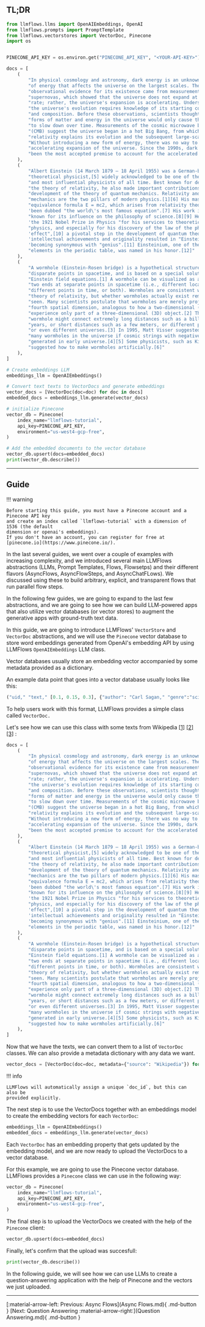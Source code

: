 ## TL;DR

```python
from llmflows.llms import OpenAIEmbeddings, OpenAI
from llmflows.prompts import PromptTemplate
from llmflows.vectorstores import VectorDoc, Pinecone
import os


PINECONE_API_KEY = os.environ.get("PINECONE_API_KEY", "<YOUR-API-KEY>")

docs = [
    (
        "In physical cosmology and astronomy, dark energy is an unknown form "
        "of energy that affects the universe on the largest scales. The first "
        "observational evidence for its existence came from measurements of "
        "supernovas, which showed that the universe does not expand at a constant "
        "rate; rather, the universe's expansion is accelerating. Understanding "
        "the universe's evolution requires knowledge of its starting conditions "
        "and composition. Before these observations, scientists thought that all "
        "forms of matter and energy in the universe would only cause the expansion "
        "to slow down over time. Measurements of the cosmic microwave background "
        "(CMB) suggest the universe began in a hot Big Bang, from which general "
        "relativity explains its evolution and the subsequent large-scale motion. "
        "Without introducing a new form of energy, there was no way to explain an "
        "accelerating expansion of the universe. Since the 1990s, dark energy has "
        "been the most accepted premise to account for the accelerated expansion."
    ),
    (
        "Albert Einstein (14 March 1879 – 18 April 1955) was a German-born "
        "theoretical physicist,[5] widely acknowledged to be one of the greatest "
        "and most influential physicists of all time. Best known for developing "
        "the theory of relativity, he also made important contributions to the "
        "development of the theory of quantum mechanics. Relativity and quantum "
        "mechanics are the two pillars of modern physics.[1][6] His mass–energy "
        "equivalence formula E = mc2, which arises from relativity theory, has "
        'been dubbed "the world\'s most famous equation".[7] His work is also '
        "known for its influence on the philosophy of science.[8][9] He received "
        'the 1921 Nobel Prize in Physics "for his services to theoretical '
        "physics, and especially for his discovery of the law of the photoelectric "
        'effect",[10] a pivotal step in the development of quantum theory. His '
        'intellectual achievements and originality resulted in "Einstein" '
        'becoming synonymous with "genius".[11] Einsteinium, one of the synthetic '
        "elements in the periodic table, was named in his honor.[12]"
    ),
    (
        "A wormhole (Einstein-Rosen bridge) is a hypothetical structure connecting "
        "disparate points in spacetime, and is based on a special solution of the "
        "Einstein field equations.[1] A wormhole can be visualized as a tunnel with "
        "two ends at separate points in spacetime (i.e., different locations, "
        "different points in time, or both). Wormholes are consistent with the general "
        "theory of relativity, but whether wormholes actually exist remains to be "
        "seen. Many scientists postulate that wormholes are merely projections of a "
        "fourth spatial dimension, analogous to how a two-dimensional (2D) being could "
        "experience only part of a three-dimensional (3D) object.[2] Theoretically, a "
        "wormhole might connect extremely long distances such as a billion light "
        "years, or short distances such as a few meters, or different points in time, "
        "or even different universes.[3] In 1995, Matt Visser suggested there may be "
        "many wormholes in the universe if cosmic strings with negative mass were "
        "generated in early universe.[4][5] Some physicists, such as Kip Thorne, have "
        "suggested how to make wormholes artificially.[6]"
    ),
]

# Create embeddings LLM
embeddings_llm = OpenAIEmbeddings()

# Convert text texts to VectorDocs and generate embeddings
vector_docs = [VectorDoc(doc=doc) for doc in docs]
embedded_docs = embeddings_llm.generate(vector_docs)

# initialize Pinecone
vector_db = Pinecone(
    index_name="llmflows-tutorial",
    api_key=PINECONE_API_KEY,
    environment="us-west4-gcp-free",
)

# Add the embedded documents to the vector database
vector_db.upsert(docs=embedded_docs)
print(vector_db.describe())

```
***
## Guide
!!! warning

    Before starting this guide, you must have a Pinecone account and a Pinecone API key 
    and create an index called `llmflows-tutorial` with a dimension of 1536 (the default 
    dimension or openai's embeddings).
    If you don't have an account, you can register for free at 
    [pinecone.io](https://www.pinecone.io/). 

In the last several guides, we went over a couple of examples with increasing 
complexity, and we introduced several main LLMFlows abstractions (LLMs, Prompt 
Templates, Flows, Flowsetps) and their different flavors (AsyncFlows, AsyncFlowSteps, 
and AsyncChatFLows). We discussed using these to build arbitrary, explicit, 
and transparent flows that run parallel flow steps.

In the following few guides, we are going to expand to the last few abstractions, 
and we are going to see how we can build LLM-powered apps that also utilize vector 
databases (or vector stores) to augment the generative apps with ground-truth text data.

In this guide, we are going to introduce LLMFlows' `VectorStore` and `VectorDoc` 
abstractions, and we will use the `Pinecone` vector database to store word embeddings 
generated from OpenAI's embedding API by using LLMFlows `OpenAIEmbeddings` LLM class.

Vector databases usually store an embedding vector accompanied by some metadata 
provided as a dictionary.

An example data point that goes into a vector database usually looks like this:

```python
("uid," "text," [0.1, 0.15, 0.3], {"author": "Carl Sagan," "genre":"science"})
```

To help users work with this format, LLMFlows provides a simple class called 
`VectorDoc.`

Let's see how we can use this class with some texts from Wikipedia 
[[1]](https://en.wikipedia.org/wiki/Dark_energy) 
[[2]](https://en.wikipedia.org/wiki/Albert_Einstein) 
[[3]](https://en.wikipedia.org/wiki/Wormhole)
:
```python
docs = [
    (
        "In physical cosmology and astronomy, dark energy is an unknown form "
        "of energy that affects the universe on the largest scales. The first "
        "observational evidence for its existence came from measurements of "
        "supernovas, which showed that the universe does not expand at a constant "
        "rate; rather, the universe's expansion is accelerating. Understanding "
        "the universe's evolution requires knowledge of its starting conditions "
        "and composition. Before these observations, scientists thought that all "
        "forms of matter and energy in the universe would only cause the expansion "
        "to slow down over time. Measurements of the cosmic microwave background "
        "(CMB) suggest the universe began in a hot Big Bang, from which general "
        "relativity explains its evolution and the subsequent large-scale motion. "
        "Without introducing a new form of energy, there was no way to explain an "
        "accelerating expansion of the universe. Since the 1990s, dark energy has "
        "been the most accepted premise to account for the accelerated expansion."
    ),
    (
        "Albert Einstein (14 March 1879 – 18 April 1955) was a German-born "
        "theoretical physicist,[5] widely acknowledged to be one of the greatest "
        "and most influential physicists of all time. Best known for developing "
        "the theory of relativity, he also made important contributions to the "
        "development of the theory of quantum mechanics. Relativity and quantum "
        "mechanics are the two pillars of modern physics.[1][6] His mass–energy "
        "equivalence formula E = mc2, which arises from relativity theory, has "
        'been dubbed "the world\'s most famous equation".[7] His work is also '
        "known for its influence on the philosophy of science.[8][9] He received "
        'the 1921 Nobel Prize in Physics "for his services to theoretical '
        "physics, and especially for his discovery of the law of the photoelectric "
        'effect",[10] a pivotal step in the development of quantum theory. His '
        'intellectual achievements and originality resulted in "Einstein" '
        'becoming synonymous with "genius".[11] Einsteinium, one of the synthetic '
        "elements in the periodic table, was named in his honor.[12]"
    ),
    (
        "A wormhole (Einstein-Rosen bridge) is a hypothetical structure connecting "
        "disparate points in spacetime, and is based on a special solution of the "
        "Einstein field equations.[1] A wormhole can be visualized as a tunnel with "
        "two ends at separate points in spacetime (i.e., different locations, "
        "different points in time, or both). Wormholes are consistent with the general "
        "theory of relativity, but whether wormholes actually exist remains to be "
        "seen. Many scientists postulate that wormholes are merely projections of a "
        "fourth spatial dimension, analogous to how a two-dimensional (2D) being could "
        "experience only part of a three-dimensional (3D) object.[2] Theoretically, a "
        "wormhole might connect extremely long distances such as a billion light "
        "years, or short distances such as a few meters, or different points in time, "
        "or even different universes.[3] In 1995, Matt Visser suggested there may be "
        "many wormholes in the universe if cosmic strings with negative mass were "
        "generated in early universe.[4][5] Some physicists, such as Kip Thorne, have "
        "suggested how to make wormholes artificially.[6]"
    ),
]
```

Now that we have the texts, we can convert them to a list of `VectorDoc` classes. We 
can also provide a metadata dictionary with any data we want.

```python
vector_docs = [VectorDoc(doc=doc, metadata={"source": "Wikipedia"}) for doc in docs]
```
!!! info
    
    LLMFlows will automatically assign a unique `doc_id`, but this can also be 
    provided explicitly.

The next step is to use the VectorDocs together with an embeddings model to create the 
embedding vectors for each `VectorDoc`:

```python
embeddings_llm = OpenAIEmbeddings()
embedded_docs = embeddings_llm.generate(vector_docs)
```

Each `VectorDoc` has an embedding property that gets updated by the embedding model, 
and we are now ready to upload the VectorDocs to a vector database. 

For this example, we are going to use the Pinecone vector database. LLMFlows provides 
a `Pinecone` class we can use in the following way:

```python
vector_db = Pinecone(
    index_name="llmflows-tutorial",
    api_key=PINECONE_API_KEY,
    environment="us-west4-gcp-free",
)
```

The final step is to upload the VectorDocs we created with the help of the `Pinecone` 
client:
```python
vector_db.upsert(docs=embedded_docs)
```

Finally, let's confirm that the upload was succesfull:
```python
print(vector_db.describe())
```

In the following guide, we will see how we can use LLMs to create a question-answering 
application with the help of Pinecone and the vectors we just uploaded.

***
[:material-arrow-left: Previous: Async Flows](Async Flows.md){ .md-button }
[Next: Question Answering :material-arrow-right:](Question Answering.md){ .md-button }